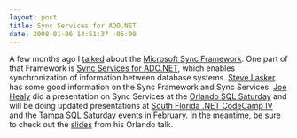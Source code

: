 ```yaml
---
layout: post
title: Sync Services for ADO.NET
date: 2008-01-06 14:51:37 -05:00
---
```


A few months ago I [talked](http://geekswithblogs.net/sdorman/archive/2007/11/06/Microsoft-Sync-Framework.aspx) about the [Microsoft Sync Framework](http://msdn2.microsoft.com/sync/default.aspx). One part of that Framework is [Sync Services for ADO.NET](http://msdn2.microsoft.com/sync/bb887608.aspx), which enables synchronization of information between database systems. [Steve Lasker](http://blogs.msdn.com/stevelasker/archive/tags/Microsoft+Synchronization+Platform/default.aspx) has some good information on the Sync Framework and Sync Services. [Joe Healy](http://www.devfish.net/default.aspx) did a presentation on Sync Services at the [Orlando SQL Saturday](http://www.sqlsaturday.com) and will be doing updated presentations at [South Florida .NET CodeCamp IV](http://codecamp08.fladotnet.com) and the [Tampa SQL Saturday](http://www.sqlsaturday.com) events in February. In the meantime, be sure to check out the [slides](http://www.devfish.net/downloads/files/synch_services.zip) from his Orlando talk.
